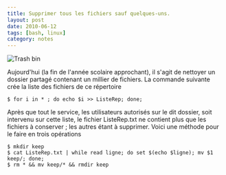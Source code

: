 ```yaml
---
title: Supprimer tous les fichiers sauf quelques-uns.
layout: post
date: 2010-06-12
tags: [bash, linux]
category: notes
---
```


![Trash bin](http://upload.wikimedia.org/wikipedia/commons/thumb/b/bd/User-trash-full.svg/200px-User-trash-full.svg.png)

Aujourd'hui (la fin de l'année scolaire approchant), il s'agit de nettoyer un
dossier partagé contenant un millier de fichiers. La commande suivante crée la
liste des fichiers de ce répertoire

```
$ for i in * ; do echo $i >> ListeRep; done;
```

Après que tout le service, les utilisateurs autorisés sur le dit dossier, soit
intervenu sur cette liste, le fichier ListeRep.txt ne contient plus que les
fichiers à conserver ; les autres étant à supprimer. Voici une méthode pour le
faire en trois opérations

```
$ mkdir keep 
$ cat ListeRep.txt | while read ligne; do set $(echo $ligne); mv $1 keep/; done;
$ rm * && mv keep/* && rmdir keep
```
